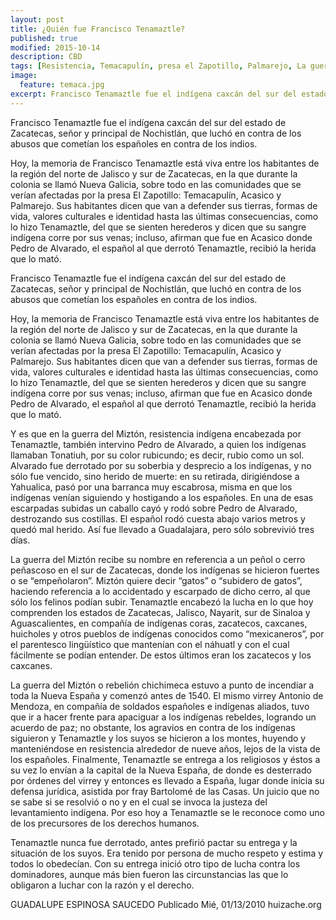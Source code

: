 ```yaml
---
layout: post
title: ¿Quién fue Francisco Tenamaztle?
published: true
modified: 2015-10-14
description: CBD
tags: [Resistencia, Temacapulín, presa el Zapotillo, Palmarejo, La guerra del Miztón, Francisco Tenamaztle, Acasico]
image:
  feature: temaca.jpg
excerpt: Francisco Tenamaztle fue el indígena caxcán del sur del estado de Zacatecas, señor y principal de Nochistlán, que luchó en contra de los abusos que cometían los españoles en contra de los indios.
---
```


Francisco Tenamaztle fue el indígena caxcán del sur del estado de Zacatecas, señor y principal de Nochistlán, que luchó en contra de los abusos que cometían los españoles en contra de los indios.

Hoy, la memoria de Francisco Tenamaztle está viva entre los habitantes de la región del norte de Jalisco y sur de Zacatecas, en la que durante la colonia se llamó Nueva Galicia, sobre todo en las comunidades que se verían afectadas por la presa El Zapotillo: Temacapulín, Acasico y Palmarejo. Sus habitantes dicen que van a defender sus tierras, formas de vida, valores culturales e identidad hasta las últimas consecuencias, como lo hizo Tenamaztle, del que se sienten herederos y dicen que su sangre indígena corre por sus venas; incluso, afirman que fue en Acasico donde Pedro de Alvarado, el español al que derrotó Tenamaztle, recibió la herida que lo mató.

Francisco Tenamaztle fue el indígena caxcán del sur del estado de Zacatecas, señor y principal de Nochistlán, que luchó en contra de los abusos que cometían los españoles en contra de los indios.

Hoy, la memoria de Francisco Tenamaztle está viva entre los habitantes de la región del norte de Jalisco y sur de Zacatecas, en la que durante la colonia se llamó Nueva Galicia, sobre todo en las comunidades que se verían afectadas por la presa El Zapotillo: Temacapulín, Acasico y Palmarejo. Sus habitantes dicen que van a defender sus tierras, formas de vida, valores culturales e identidad hasta las últimas consecuencias, como lo hizo Tenamaztle, del que se sienten herederos y dicen que su sangre indígena corre por sus venas; incluso, afirman que fue en Acasico donde Pedro de Alvarado, el español al que derrotó Tenamaztle, recibió la herida que lo mató.

Y es que en la guerra del Miztón, resistencia indígena encabezada por Tenamaztle, también intervino Pedro de Alvarado, a quien los indígenas llamaban Tonatiuh, por su color rubicundo; es decir, rubio como un sol. Alvarado fue derrotado por su soberbia y desprecio a los indígenas, y no sólo fue vencido, sino herido de muerte: en su retirada, dirigiéndose a Yahualica, pasó por una barranca muy escabrosa, misma en que los indígenas venían siguiendo y hostigando a los españoles. En una de esas escarpadas subidas un caballo cayó y rodó sobre Pedro de Alvarado, destrozando sus costillas. El español rodó cuesta abajo varios metros y quedó mal herido. Así fue llevado a Guadalajara, pero sólo sobrevivió tres días.

La guerra del Miztón recibe su nombre en referencia a un peñol o cerro peñascoso en el sur de Zacatecas, donde los indígenas se hicieron fuertes o se “empeñolaron”. Miztón quiere decir “gatos” o “subidero de gatos”, haciendo referencia a lo accidentado y escarpado de dicho cerro, al que sólo los felinos podían subir. Tenamaztle encabezó la lucha en lo que hoy comprenden los estados de Zacatecas, Jalisco, Nayarit, sur de Sinaloa y Aguascalientes, en compañía de indígenas coras, zacatecos, caxcanes, huicholes y otros pueblos de indígenas conocidos como “mexicaneros”, por el parentesco lingüístico que mantenían con el náhuatl y con el cual fácilmente se podían entender. De estos últimos eran los zacatecos y los caxcanes.

La guerra del Miztón o rebelión chichimeca estuvo a punto de incendiar a toda la Nueva España y comenzó antes de 1540. El mismo virrey Antonio de Mendoza, en compañía de soldados españoles e indígenas aliados, tuvo que ir a hacer frente para apaciguar a los indígenas rebeldes, logrando un acuerdo de paz; no obstante, los agravios en contra de los indígenas siguieron y Tenamaztle y los suyos se hicieron a los montes, huyendo y manteniéndose en resistencia alrededor de nueve años, lejos de la vista de los españoles. Finalmente, Tenamaztle se entrega a los religiosos y éstos a su vez lo envían a la capital de la Nueva España, de donde es desterrado por órdenes del virrey y entonces es llevado a España, lugar donde inicia su defensa jurídica, asistida por fray Bartolomé de las Casas. Un juicio que no se sabe si se resolvió o no y en el cual se invoca la justeza del levantamiento indígena. Por eso hoy a Tenamaztle se le reconoce como uno de los precursores de los derechos humanos.

Tenamaztle nunca fue derrotado, antes prefirió pactar su entrega y la situación de los suyos. Era tenido por persona de mucho respeto y estima y todos lo obedecían. Con su entrega inició otro tipo de lucha contra los dominadores, aunque más bien fueron las circunstancias las que lo obligaron a luchar con la razón y el derecho.

GUADALUPE ESPINOSA SAUCEDO Publicado Mié, 01/13/2010 huizache.org
